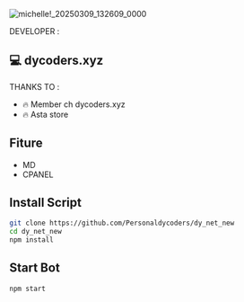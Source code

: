 ![michelle!_20250309_132609_0000](https://github.com/user-attachments/assets/4f894c25-4481-4ee3-91d7-e5b2bf6b8b43)



DEVELOPER :

## 💻 dycoders.xyz

THANKS TO :
- 🔥 Member ch dycoders.xyz
- 🔥 Asta store


## Fiture
 - MD
 - CPANEL

 
## Install Script
```bash
git clone https://github.com/Personaldycoders/dy_net_new
cd dy_net_new
npm install
```

## Start Bot
```bash
npm start
```

